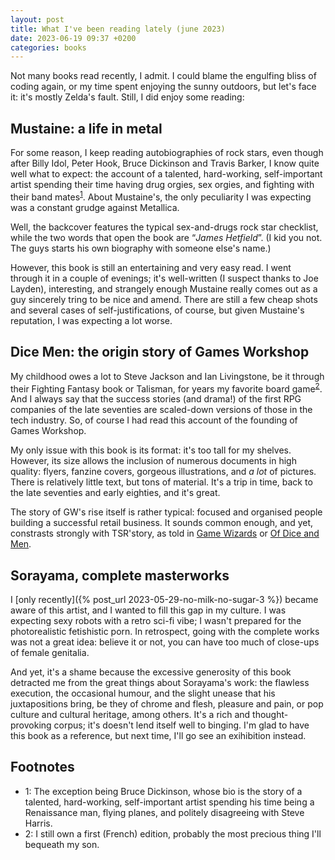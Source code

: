 ```yaml
---
layout: post
title: What I've been reading lately (june 2023)
date: 2023-06-19 09:37 +0200
categories: books
---
```

Not many books read recently, I admit. I could blame the engulfing bliss of coding again, or my time spent enjoying the 
sunny outdoors, but let's face it: it's mostly Zelda's fault. Still, I did enjoy some reading:

## Mustaine: a life in metal

For some reason, I keep reading autobiographies of rock stars, even though after Billy Idol, Peter Hook, Bruce Dickinson 
and Travis Barker, I know quite well what to expect: the account of a talented, hard-working, self-important artist spending 
their time having drug orgies, sex orgies, and fighting with their band mates<sup>[1](#fn1)</sup>. About Mustaine's, the 
only peculiarity I was expecting was a constant grudge against Metallica.

Well, the backcover features the typical sex-and-drugs rock star checklist, while the two words that open the book are 
“_James Hetfield_”. (I kid you not. The guys starts his own biography with someone else's name.)

However, this book is still an entertaining and very easy read. I went through it in a couple of evenings; it's 
well-written (I suspect thanks to Joe Layden), interesting, and strangely enough Mustaine really comes out as 
a guy sincerely tring to be nice and amend. There are still a few cheap shots and several cases of self-justifications, 
of course, but given Mustaine's reputation, I was expecting a lot worse.

## Dice Men: the origin story of Games Workshop

My childhood owes a lot to Steve Jackson and Ian Livingstone, be it through their Fighting Fantasy book or Talisman, 
for years my favorite board game<sup>[2](#fn2)</sup>. And I always say that the success stories (and drama!) of the first RPG 
companies of the late seventies are scaled-down versions of those in the tech industry. So, of course I had read this 
account of the founding of Games Workshop.

My only issue with this book is its format: it's too tall for my shelves. However, its size allows the inclusion of 
numerous documents in high quality: flyers, fanzine covers, gorgeous illustrations, and _a lot_ of pictures. There is 
relatively little text, but tons of material. It's a trip in time, back to the late seventies and early eighties, and 
it's great.

The story of GW's rise itself is rather typical: focused and organised people building a successful retail business. It 
sounds common enough, and yet, constrasts strongly with TSR'story, as told in 
[Game Wizards](https://direct.mit.edu/books/book/5224/Game-WizardsThe-Epic-Battle-for-Dungeons-amp) or 
[Of Dice and Men](https://www.goodreads.com/book/show/15803047-of-dice-and-men).

## Sorayama, complete masterworks

I [only recently]({% post_url 2023-05-29-no-milk-no-sugar-3 %}) became aware of this artist, and I wanted to fill this 
gap in my culture. I was expecting sexy robots with a retro sci-fi vibe; I wasn't prepared for the photorealistic 
fetishistic porn. In retrospect, going with the complete works was not a great idea: believe it or not, you can have too 
much of close-ups of female genitalia.

And yet, it's a shame because the excessive generosity of this book detracted me from the great things about Sorayama's 
work: the flawless execution, the occasional humour, and the slight unease that his juxtapositions bring, be they of chrome 
and flesh, pleasure and pain, or pop culture and cultural heritage, among others. It's a rich and thought-provoking 
corpus; it's doesn't lend itself well to binging. I'm glad to have this book as a reference, but next time, I'll go 
see an exihibition instead.

## Footnotes

*   <a name="fn1">1</a>: The exception being Bruce Dickinson, whose bio is the story of a talented, hard-working, 
self-important artist spending his time being a Renaissance man, flying planes, and politely disagreeing with Steve Harris.
*   <a name="fn2">2</a>: I still own a first (French) edition, probably the most precious thing I'll bequeath my son.